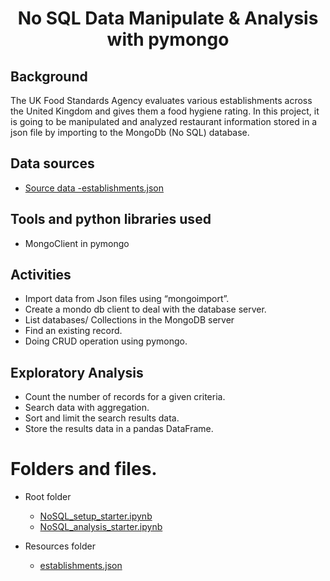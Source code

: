 
<h1 align="center">No SQL Data Manipulate & Analysis with pymongo </h1>


## Background
The UK Food Standards Agency evaluates various establishments across the United Kingdom and gives them a food hygiene rating.
In this project, it is going to be manipulated and analyzed restaurant information stored in a json file by importing to the MongoDb (No SQL) database.

## Data sources
- [Source data -establishments.json](Resources/establishments.json)

## Tools and python libraries used
- MongoClient in pymongo

## Activities 
- Import data from Json files using “mongoimport”.
- Create a mondo db client to deal with the database server.
- List databases/ Collections  in the MongoDB server
- Find an existing record. 
- Doing CRUD operation using pymongo.

## Exploratory Analysis
- Count the number of records for a given criteria. 
- Search data with aggregation.
- Sort and limit the search results data. 
- Store  the results data in a pandas DataFrame.

# Folders and files.
- Root folder
  - [NoSQL_setup_starter.ipynb](NoSQL_setup_starter.ipynb)
  - [NoSQL_analysis_starter.ipynb](NoSQL_analysis_starter.ipynb)
  
- Resources folder
  - [establishments.json](Resources/establishments.json)